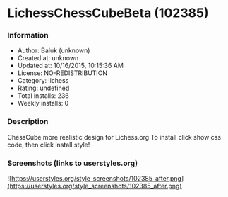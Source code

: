 # LichessChessCubeBeta (102385)

### Information
- Author: Baluk (unknown)
- Created at: unknown
- Updated at: 10/16/2015, 10:15:36 AM
- License: NO-REDISTRIBUTION
- Category: lichess
- Rating: undefined
- Total installs: 236
- Weekly installs: 0


### Description
ChessCube more realistic design for Lichess.org
To install click show css code, then click install style!


### Screenshots (links to userstyles.org)
![https://userstyles.org/style_screenshots/102385_after.png](https://userstyles.org/style_screenshots/102385_after.png)


